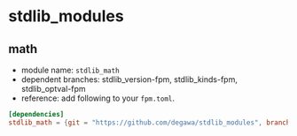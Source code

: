 # stdlib_modules
## math
- module name: `stdlib_math`
- dependent branches: stdlib_version-fpm, stdlib_kinds-fpm, stdlib_optval-fpm
- reference: add following to your `fpm.toml`.

```toml
[dependencies]
stdlib_math = {git = "https://github.com/degawa/stdlib_modules", branch="stdlib_math-fpm"}
```
